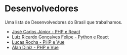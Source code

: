 # Desenvolvedores

Uma lista de Desenvolvedores do Brasil que trabalhamos.

- [José Carlos Júnior - PHP e React](https://github.com/juniorfn22)
- [Luiz Ricardo Gonçalves Felipe - Python e React](https://github.com/luizrgf2)
- [Lucas Rocha - PHP e Vue](https://github.com/LukeRocha)
- [Alan Diniz - PHP e Vue](https://github.com/Acelot270290)
